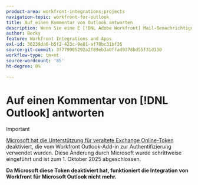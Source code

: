```yaml
---
product-area: workfront-integrations;projects
navigation-topic: workfront-for-outlook
title: Auf einen Kommentar von Outlook antworten
description: Wenn Sie eine E [!DNL Adobe Workfront] Mail-Benachrichtigung in Ihrem Outlook-Posteingang erhalten, können Sie schnell einen Kommentar an senden [!DNL Workfront]  indem Sie einfach auf die Benachrichtigung in Outlook antworten.
author: Becky
feature: Workfront Integrations and Apps
exl-id: 36239da6-b5f2-423c-9e81-af78bc31bf26
source-git-commit: 3f779985292a2f89eb3a0ffad9378bd55f31d130
workflow-type: tm+mt
source-wordcount: '85'
ht-degree: 0%

---
```


# Auf einen Kommentar von [!DNL Outlook] antworten

>[!IMPORTANT]
>
>[Microsoft hat die Unterstützung für veraltete Exchange Online-Token](https://learn.microsoft.com/en-us/office/dev/add-ins/outlook/faq-nested-app-auth-outlook-legacy-tokens) deaktiviert, die vom Workfront Outlook-Add-in zur Authentifizierung verwendet wurden. Diese Änderung durch Microsoft wurde schrittweise eingeführt und ist zum 1. Oktober 2025 abgeschlossen.
>
>**Da Microsoft diese Token deaktiviert hat, funktioniert die Integration von Workfront für Microsoft Outlook nicht mehr.**

